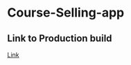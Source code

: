 # Course-Selling-app

## Link to Production build

[Link](https://enchanting-eclair-8d420c.netlify.app/)